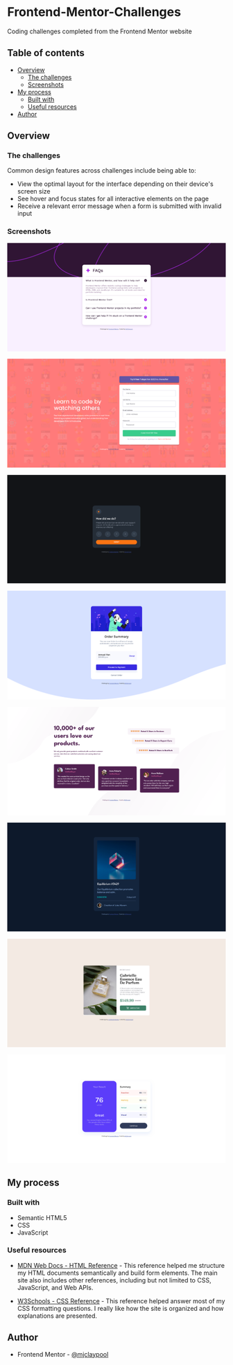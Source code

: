 # Frontend-Mentor-Challenges
 Coding challenges completed from the Frontend Mentor website

## Table of contents

- [Overview](#overview)
  - [The challenges](#the-challenges)
  - [Screenshots](#screenshots)
- [My process](#my-process)
  - [Built with](#built-with)
  - [Useful resources](#useful-resources)
- [Author](#author)

## Overview

### The challenges

Common design features across challenges include being able to:

- View the optimal layout for the interface depending on their device's screen size
- See hover and focus states for all interactive elements on the page
- Receive a relevant error message when a form is submitted with invalid input

### Screenshots

![](./faq-accordion/design/Solution-Screenshot_FAQ-accordion.png)

![](./intro-component-with-signup-form/design/Solution-Screenshot_Intro-component-with-sign-up-form.png)

![](./interactive-rating/design/Solution-Screenshot_Interactive-rating-component.png)

![](./order-summary/design/Solution-Screenshot_Order-summary-card.png)

![](./social-proof-section/design/Solution-Screenshot_Social-proof-section.png)

![](./nft-preview-card/design/Solution-Screenshot_NFT-preview-card-component.png)

![](./product-preview-card/design/Solution-Screenshot_Product-preview-card-component.png)

![](./results-summary/design/Solution-Screenshot_Results-summary-component.png)

## My process

### Built with

- Semantic HTML5
- CSS
- JavaScript

### Useful resources

- [MDN Web Docs - HTML Reference](https://developer.mozilla.org/en-US/docs/Web/HTML) - This reference helped me structure my HTML documents semantically and build form elements. The main site also includes other references, including but not limited to CSS, JavaScript, and Web APIs.

- [W3Schools - CSS Reference](https://www.w3schools.com/cssref/index.php) - This reference helped answer most of my CSS formatting questions. I really like how the site is organized and how explanations are presented.

## Author

- Frontend Mentor - [@mjclaypool](https://www.frontendmentor.io/profile/mjclaypool)